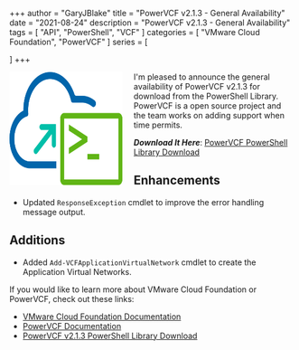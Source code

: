 +++
author = "GaryJBlake"
title = "PowerVCF v2.1.3 - General Availability"
date = "2021-08-24"
description = "PowerVCF v2.1.3 - General Availability"
tags = [
    "API",
    "PowerShell",
    "VCF"
]
categories = [
    "VMware Cloud Foundation",
    "PowerVCF"
]
series = [

]
+++

<img align="left" width="200" height="200" src="/images/powervcf-color-transparent.webp" style="float:left; padding-right:20px" >

I'm pleased to announce the general availability of PowerVCF v2.1.3 for download from the PowerShell Library. PowerVCF is a open source project and the team works on adding support when time permits.

***Download It Here***: [PowerVCF PowerShell Library Download](https://www.powershellgallery.com/packages/PowerVCF)

## Enhancements
- Updated `ResponseException` cmdlet to improve the error handling message output.

## Additions
- Added `Add-VCFApplicationVirtualNetwork` cmdlet to create the Application Virtual Networks.

If you would like to learn more about VMware Cloud Foundation or PowerVCF, check out these links:

- [VMware Cloud Foundation Documentation](https://docs.vmware.com/en/VMware-Cloud-Foundation)
- [PowerVCF Documentation](https://powervcf.readthedocs.io/en/latest/)
- [PowerVCF v2.1.3 PowerShell Library Download](https://www.powershellgallery.com/packages/PowerVCF/2.1.3)